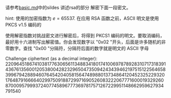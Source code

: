 请参考[basic.md](../basic.md)中的sildes 讲述rsa的部分 解密下面一段密文。

hint: 使用的加密指数为 $e=65537$. 在应用 RSA 函数之前，ASCII 明文是使用 PKCS v1.5 编码的

使用解密指数对挑战密文进行解密后，将得到 PKCS1 编码的明文。要取消编码，最好用十六进制写出解密值。你会发现数字以 "0x02 "开头，后面是许多随机的非零数字。查找 "0x00 "分隔符，分隔符后面的数字就是明文的 ASCII 字母

Challenge ciphertext (as a decimal integer):
22096451867410381776306561134883418017410069787892831071731839143676135600120538004282329650473509424343946219751512256465839967942889460764542040581564748988013734864120452325229320176487916666402997509188729971690526083222067771600019329260870009579993724077458967773697817571267229951148662959627934791540